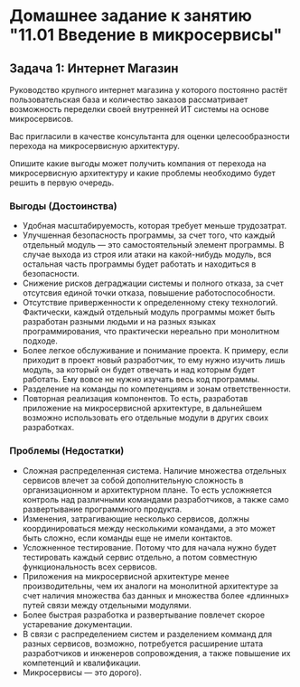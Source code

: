 # Домашнее задание к занятию "11.01 Введение в микросервисы" #

## Задача 1: Интернет Магазин ##

Руководство крупного интернет магазина у которого постоянно растёт пользовательская база и количество заказов рассматривает возможность переделки своей внутренней ИТ системы на основе микросервисов.

Вас пригласили в качестве консультанта для оценки целесообразности перехода на микросервисную архитектуру.

Опишите какие выгоды может получить компания от перехода на микросервисную архитектуру и какие проблемы необходимо будет решить в первую очередь.

### Выгоды (Достоинства) ###
* Удобная масштабируемость, которая требует меньше трудозатрат.
* Улучшенная безопасность программы, за счет того, что каждый отдельный модуль — это самостоятельный элемент программы. В случае выхода из строя или атаки на какой-нибудь модуль, вся остальная часть программы будет работать и находиться в безопасности.
* Снижение рисков деграджации системы и полного отказа, за счет отсутсвия единой точки отказа, повышение работоспособности.
* Отсутствие приверженности к определенному стеку технологий. Фактически, каждый отдельный модуль программы может быть разработан разными людьми и на разных языках программирования, что практически нереально при монолитном подходе.
* Более легкое обслуживание и понимание проекта. К примеру, если приходит в проект новый разработчик, то ему нужно изучить лишь модуль, за который он будет отвечать и над которым будет работать. Ему вовсе не нужно изучать весь код программы.
* Разделение на команды по компетенциям и зонам ответственности.
* Повторная реализация компонентов. То есть, разработав приложение на микросервисной архитектуре, в дальнейшем возможно использовать его отдельные модули в других своих разработках.

### Проблемы (Недостатки) ###
* Сложная распределенная система. Наличие множества отдельных сервисов влечет за собой дополнительную сложность в организационном и архитектурном плане. То есть усложняется контроль над различными командами разработчиков, а также само развертывание программного продукта.
* Изменения, затрагивающие несколько сервисов, должны координироваться между несколькими командами, а это может быть сложно, если команды еще не имели контактов.
* Усложненное тестирование. Потому что для начала нужно  будет тестировать каждый сервис отдельно, а потом совместную функциональность всех сервисов.
* Приложения на микросервисной архитектуре менее производительны, чем их аналоги на монолитной архитектуре за счет наличия множества баз данных и множества  более «длинных» путей связи между отдельными модулями.
* Более быстрая разработка и развертывание повлечет скорое устаревание документации.
* В связи с распределением систем и разделением комманд для разных сервисов, возможно, потребуется расширение штата разработчиков и инженеров сопровождения, а также повышение их компетенций и квалификации.
* Микросервисы — это дорого).
